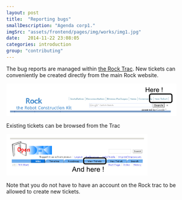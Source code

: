 ```yaml
---
layout: post
title:  "Reporting bugs"
smallDescription: "Agenda corp1."
imgSrc: "assets/frontend/pages/img/works/img1.jpg"
date:   2014-11-22 23:08:05
categories: introduction
group: "contributing"
---
```

<p>The bug reports are managed within <a href="http://trac.rock-robotics.org">the Rock Trac</a>. New
tickets can conveniently be created directly from the main Rock website.</p>

<p><img src="/images/rock_new_ticket.png" alt=""></p>

<p>Existing tickets can be browsed from the Trac</p>

<p><img src="/images/trac_ticket_list.png" alt=""></p>

<p>Note that you do not have to have an account on the Rock trac to be allowed to
create new tickets.</p>